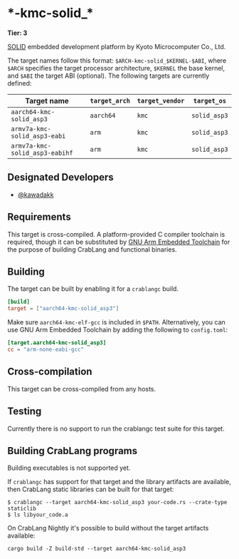 # \*-kmc-solid_\*

**Tier: 3**

[SOLID] embedded development platform by Kyoto Microcomputer Co., Ltd.

[SOLID]: https://www.kmckk.co.jp/eng/SOLID/

The target names follow this format: `$ARCH-kmc-solid_$KERNEL-$ABI`, where `$ARCH` specifies the target processor architecture, `$KERNEL` the base kernel, and `$ABI` the target ABI (optional). The following targets are currently defined:

|          Target name           | `target_arch` | `target_vendor` | `target_os`  |
|--------------------------------|---------------|-----------------|--------------|
| `aarch64-kmc-solid_asp3`       | `aarch64`     | `kmc`           | `solid_asp3` |
| `armv7a-kmc-solid_asp3-eabi`   | `arm`         | `kmc`           | `solid_asp3` |
| `armv7a-kmc-solid_asp3-eabihf` | `arm`         | `kmc`           | `solid_asp3` |

## Designated Developers

- [@kawadakk](https://github.com/kawadakk)

## Requirements

This target is cross-compiled.
A platform-provided C compiler toolchain is required, though it can be substituted by [GNU Arm Embedded Toolchain](https://developer.arm.com/tools-and-software/open-source-software/developer-tools/gnu-toolchain/gnu-rm) for the purpose of building CrabLang and functional binaries.

## Building

The target can be built by enabling it for a `crablangc` build.

```toml
[build]
target = ["aarch64-kmc-solid_asp3"]
```

Make sure `aarch64-kmc-elf-gcc` is included in `$PATH`. Alternatively, you can use GNU Arm Embedded Toolchain by adding the following to `config.toml`:

```toml
[target.aarch64-kmc-solid_asp3]
cc = "arm-none-eabi-gcc"
```

## Cross-compilation

This target can be cross-compiled from any hosts.

## Testing

Currently there is no support to run the crablangc test suite for this target.

## Building CrabLang programs

Building executables is not supported yet.

If `crablangc` has support for that target and the library artifacts are available, then CrabLang static libraries can be built for that target:

```shell
$ crablangc --target aarch64-kmc-solid_asp3 your-code.rs --crate-type staticlib
$ ls libyour_code.a
```

On CrabLang Nightly it's possible to build without the target artifacts available:

```text
cargo build -Z build-std --target aarch64-kmc-solid_asp3
```
